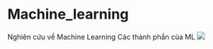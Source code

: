 # Machine_learning
Nghiên cứu về Machine Learning
Các thành phần của ML
<img src="http://imgur.com/a/F5pgo">


